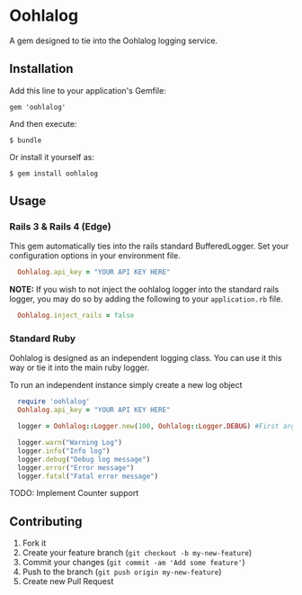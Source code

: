 # Oohlalog

A gem designed to tie into the Oohlalog logging service.

## Installation

Add this line to your application's Gemfile:

    gem 'oohlalog'

And then execute:

    $ bundle

Or install it yourself as:

    $ gem install oohlalog

## Usage

### Rails 3 & Rails 4 (Edge)

This gem automatically ties into the rails standard BufferedLogger. Set your configuration options in your environment file.

```ruby
  Oohlalog.api_key = "YOUR API KEY HERE"
```

**NOTE:** If you wish to not inject the oohlalog logger into the standard rails logger, you may do so by adding the following to your `application.rb` file.

```ruby
  Oohlalog.inject_rails = false
```

### Standard Ruby

Oohlalog is designed as an independent logging class. You can use it this way or tie it into the main ruby logger.

To run an independent instance simply create a new log object

```ruby
  require 'oohlalog'
  Oohlalog.api_key = "YOUR API KEY HERE"

  logger = Oohlalog::Logger.new(100, Oohlalog::Logger.DEBUG) #First argument is the buffer size, second is log level

  logger.warn("Warning Log")
  logger.info("Info log")
  logger.debug("Debug log message")
  logger.error("Error message")
  logger.fatal("Fatal error message")
```

TODO: Implement Counter support


## Contributing

1. Fork it
2. Create your feature branch (`git checkout -b my-new-feature`)
3. Commit your changes (`git commit -am 'Add some feature'`)
4. Push to the branch (`git push origin my-new-feature`)
5. Create new Pull Request
